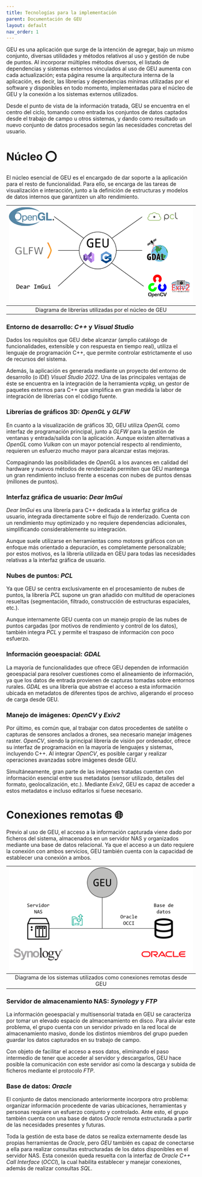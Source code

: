 ```yaml
---
title: Tecnologías para la implementación
parent: Documentación de GEU
layout: default
nav_order: 1
---
```


GEU es una aplicación que surge de la intención de agregar, bajo un mismo conjunto, diversas utilidades y métodos relativos al uso y gestión de nube de puntos. Al incorporar múltiples métodos diversos, el listado de dependencias y sistemas externos vinculados al uso de GEU aumenta con cada actualización; esta página resume la arquitectura interna de la aplicación, es decir, las librerías y dependencias mínimas utilizadas por el software y disponibles en todo momento, implementadas para el núcleo de GEU y la conexión a los sistemas externos utilizados.

Desde el punto de vista de la información tratada, GEU se encuentra en el centro del ciclo, tomando como entrada los conjuntos de datos captados desde el trabajo de campo u otros sistemas, y dando como resultado un nuevo conjunto de datos procesados según las necesidades concretas del usuario.

# Núcleo ⭕

El núcleo esencial de GEU es el encargado de dar soporte a la aplicación para el resto de funcionalidad. Para ello, se encarga de las tareas de visualización e interacción, junto a la definición de estructuras y modelos de datos internos que garantizen un alto rendimiento.

|![Diagrama de librerías utilizadas por el núcleo de GEU](./diagrama_core_lgt.png)|
|:-:|
|Diagrama de librerías utilizadas por el núcleo de GEU|

### Entorno de desarrollo: *C++* y *Visual Studio*

Dados los requisitos que GEU debe alcanzar (amplio catálogo de funcionalidades, extensible y con respuesta en tiempo real), utiliza el lenguaje de programación C++, que permite controlar estrictamente el uso de recursos del sistema.

Además, la aplicación es generada mediante un proyecto del entorno de desarrollo (o *IDE*) *Visual Studio 2022*. Una de las principales ventajas de éste se encuentra en la integración de la herramienta *vcpkg*, un gestor de paquetes externos para C++ que simplifica en gran medida la labor de integración de librerías con el código fuente.

### Librerías de gráficos 3D: *OpenGL* y *GLFW*

En cuanto a la visualización de gráficos 3D, GEU utiliza *OpenGL* como interfaz de programación principal, junto a *GLFW* para la gestión de ventanas y entrada/salida con la aplicación. Aunque existen alternativas a *OpenGL* como *Vulkan* con un mayor potencial respecto al rendimiento, requieren un esfuerzo mucho mayor para alcanzar estas mejoras.

Compaginando las posibilidades de *OpenGL* a los avances en calidad del hardware y nuevos métodos de renderizado permiten que GEU mantenga un gran rendimiento incluso frente a escenas con nubes de puntos densas (millones de puntos).

### Interfaz gráfica de usuario: *Dear ImGui*

*Dear ImGui* es una librería para C++ dedicada a la interfaz gráfica de usuario, integrada directamente sobre el flujo de renderizado. Cuenta con un rendimiento muy optimizado y no requiere dependencias adicionales, simplificando considerablemente su integración.

Aunque suele utilizarse en herramientas como motores gráficos con un enfoque más orientado a depuración, es completamente personalizable; por estos motivos, es la librería utilizada en GEU para todas las necesidades relativas a la interfaz gráfica de usuario.

### Nubes de puntos: *PCL*

Ya que GEU se centra exclusivamente en el procesamiento de nubes de puntos, la librería *PCL* supone un gran añadido con multitud de operaciones resueltas (segmentación, filtrado, construcción de estructuras espaciales, etc.).

Aunque internamente GEU cuenta con un manejo propio de las nubes de puntos cargadas (por motivos de rendimiento y control de los datos), también integra *PCL*  y permite el traspaso de información con poco esfuerzo.

### Información geoespacial: *GDAL*

La mayoría de funcionalidades que ofrece GEU dependen de información geoespacial para resolver cuestiones como el alineamiento de información, ya que los datos de entrada provienen de capturas tomadas sobre entornos rurales. *GDAL* es una librería que abstrae el acceso a esta información ubicada en metadatos de diferentes tipos de archivo, aligerando el proceso de carga desde GEU.

### Manejo de imágenes: *OpenCV* y *Exiv2*

Por último, es común que, al trabajar con datos procedentes de satélite o capturas de sensores anclados a drones, sea necesario manejar imágenes raster. *OpenCV*, siendo la principal librería de visión por ordenador, ofrece su interfaz de programación en la mayoría de lenguajes y sistemas, incluyendo C++. Al integrar *OpenCV*, es posible cargar y realizar operaciones avanzadas sobre imágenes desde GEU.

Simultáneamente, gran parte de las imágenes tratadas cuentan con información esencial entre sus metadatos (sensor utilizado, detalles del formato, geolocalización, etc.). Mediante *Exiv2*, GEU es capaz de acceder a estos metadatos e incluso editarlos si fuese necesario.

# Conexiones remotas 🌐

Previo al uso de GEU, el acceso a la información capturada viene dado por ficheros del sistema, almacenados en un servidor NAS y organizados mediante una base de datos relacional. Ya que el acceso a un dato requiere la conexión con ambos servicios, GEU también cuenta con la capacidad de establecer una conexión a ambos.

|![Diagrama de los sistemas utilizados como conexiones remotas desde GEU](./diagrama_conexiones_lgt.png)|
|:-:|
|Diagrama de los sistemas utilizados como conexiones remotas desde GEU|

### Servidor de almacenamiento NAS: *Synology* y *FTP*

La información geoespacial y multisensorial tratada en GEU se caracteriza por tomar un elevado espacio de almacenamiento en disco. Para aliviar este problema, el grupo cuenta con un servidor privado en la red local de almacenamiento masivo, donde los distintos miembros del grupo pueden guardar los datos capturados en su trabajo de campo.

Con objeto de facilitar el acceso a esos datos, eliminando el paso intermedio de tener que acceder al servidor y descargarlos, GEU hace posible la comunicación con este servidor así como la descarga y subida de ficheros mediante el protocolo *FTP*.

### Base de datos: *Oracle*

El conjunto de datos mencionado anteriormente incorpora otro problema: organizar información procedente de varias ubicaciones, herramientas y personas requiere un esfuerzo conjunto y controlado. Ante esto, el grupo también cuenta con una base de datos *Oracle* remota estructurada a partir de las necesidades presentes y futuras.

Toda la gestión de esta base de datos se realiza externamente desde las propias herramientas de *Oracle*, pero *GEU* también es capaz de conectarse a ella para realizar consultas estructuradas de los datos disponibles en el servidor NAS. Esta conexión queda resuelta con la interfaz de *Oracle C++ Call Interface* (*OCCI*), la cual habilita establecer y manejar conexiones, además de realizar consultas *SQL*.
